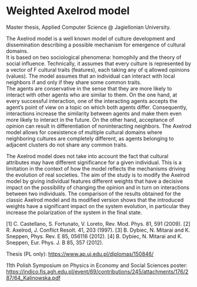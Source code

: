 # Weighted Axelrod model

Master thesis, Applied Computer Science @ Jagiellonian University.

The Axelrod model is a  well known model of culture development and dissemination describing a possible mechanism for emergence of cultural domains.  
It is based on two sociological phenomena: homophily and the theory of social influence. Technically, it assumes that every culture is represented by a vector of F cultural traits (features), each taking any of q allowed opinions (values). The model assumes that an individual can interact with local neighbors if and only if they share some common traits.  
The agents are conservative in the sense that they are more likely to interact with other agents who are similar to them. On the one hand, at every successful interaction, one of the interacting agents accepts the agent’s point of view on a topic on which both agents differ. Consequently, interactions increase the similarity between agents and make them even more likely to interact in the future. 
On the other hand, acceptance of opinion can result in differentiation of noninteracting neighbors. The Axelrod model allows for coexistence of multiple cultural domains where neighboring cultures are completely different, as agents belonging to adjacent clusters do not share any common traits.

The Axelrod model does not take into account the fact that cultural attributes may have different significance for a given individual. This is a limitation in the context of how the model reflects the mechanisms driving the evolution of real societies. 
The aim of the study is to modify the Axelrod model by giving individual features different weights that have a decisive impact on the possibility of changing the opinion and in turn on interactions between two individuals. The comparison of the results obtained for the classic Axelrod model and its modified version shows that the introduced weights have a significant impact on the system evolution, in particular they increase the polarization of the system in the final state.

[1] C. Castellano, S. Fortunato, V. Loreto, Rev. Mod. Phys. 81, 591 (2009).
[2] R. Axelrod, J. Conflict Resolt. 41, 203 (1997).
[3] B. Dybiec, N. Mitarai and K. Sneppen, Phys. Rev. E 85, 056116 (2012).
[4] B. Dybiec, N. Mitarai and K. Sneppen, Eur. Phys. J. B 85, 357 (2012).

Thesis (PL only):
https://www.ap.uj.edu.pl/diplomas/150846/

11th Polish Symposium on Physics in Economy and Social Sciences poster:
https://indico.fis.agh.edu.pl/event/69/contributions/245/attachments/176/287/64_Kalinowska.pdf
